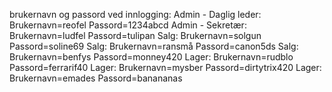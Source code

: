 brukernavn og passord ved innlogging:
Admin - Daglig leder: Brukernavn=reofel Passord=1234abcd
Admin - Sekretær: Brukernavn=ludfel Passord=tulipan
Salg: Brukernavn=solgun Passord=soline69
Salg: Brukernavn=ransmå Passord=canon5ds
Salg: Brukernavn=benfys Passord=monney420
Lager: Brukernavn=rudblo Passord=ferrarif40
Lager: Brukernavn=mysber Passord=dirtytrix420
Lager: Brukernavn=emades Passord=banananas
